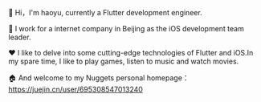 👋 Hi，I'm haoyu, currently a Flutter development engineer.

💼 I work for a internet company in Beijing as the iOS development team leader.

❤️ I like to delve into some cutting-edge technologies of Flutter and iOS.In my spare time, I like to play games, listen to music and watch movies. 
  
🏠 And welcome to my Nuggets personal homepage：https://juejin.cn/user/695308547013240

